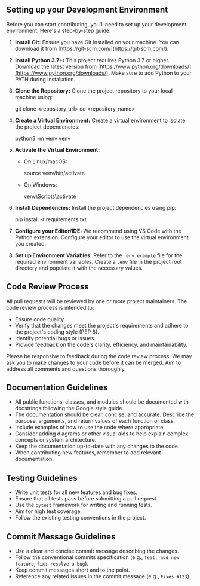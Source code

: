 ## Setting up your Development Environment

Before you can start contributing, you'll need to set up your development environment. Here's a step-by-step guide:

1.  **Install Git:** Ensure you have Git installed on your machine. You can download it from [https://git-scm.com/](https://git-scm.com/).
2.  **Install Python 3.7+:** This project requires Python 3.7 or higher. Download the latest version from [https://www.python.org/downloads/](https://www.python.org/downloads/). Make sure to add Python to your PATH during installation.
3.  **Clone the Repository:** Clone the project repository to your local machine using:
    
    git clone <repository_url>
    cd <repository_name>
    
4.  **Create a Virtual Environment:** Create a virtual environment to isolate the project dependencies:
    
    python3 -m venv venv
    
5.  **Activate the Virtual Environment:**
    *   On Linux/macOS:
        
        source venv/bin/activate
        
    *   On Windows:
        
        venv\Scripts\activate
        
6.  **Install Dependencies:** Install the project dependencies using pip:
    
    pip install -r requirements.txt
    
7.  **Configure your Editor/IDE:** We recommend using VS Code with the Python extension. Configure your editor to use the virtual environment you created.
8.  **Set up Environment Variables:** Refer to the `.env.example` file for the required environment variables. Create a `.env` file in the project root directory and populate it with the necessary values.

## Code Review Process

All pull requests will be reviewed by one or more project maintainers. The code review process is intended to:

*   Ensure code quality.
*   Verify that the changes meet the project's requirements and adhere to the project's coding style (PEP 8).
*   Identify potential bugs or issues.
*   Provide feedback on the code's clarity, efficiency, and maintainability.

Please be responsive to feedback during the code review process. We may ask you to make changes to your code before it can be merged. Aim to address all comments and questions thoroughly.

## Documentation Guidelines

*   All public functions, classes, and modules should be documented with docstrings following the Google style guide.
*   The documentation should be clear, concise, and accurate. Describe the purpose, arguments, and return values of each function or class.
*   Include examples of how to use the code where appropriate.
*   Consider adding diagrams or other visual aids to help explain complex concepts or system architecture.
*   Keep the documentation up-to-date with any changes to the code.
*   When contributing new features, remember to add relevant documentation.

## Testing Guidelines

*   Write unit tests for all new features and bug fixes.
*   Ensure that all tests pass before submitting a pull request.
*   Use the `pytest` framework for writing and running tests.
*   Aim for high test coverage.
*   Follow the existing testing conventions in the project.

## Commit Message Guidelines

*   Use a clear and concise commit message describing the changes.
*   Follow the conventional commits specification (e.g., `feat: add new feature`, `fix: resolve a bug`).
*   Keep commit messages short and to the point.
*   Reference any related issues in the commit message (e.g., `Fixes #123`).